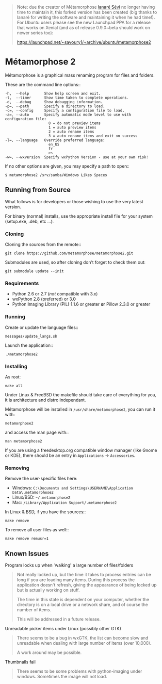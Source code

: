 > Note: due the creator of Métamorphose [Ianaré Sévi](https://github.com/ianare) no longer having time to maintain it, this forked version has been created (big thanks to Ianaré for writing the software and maintaining it when he had time!). For Ubuntu users please see the new Launchpad PPA for a release that works on Xenial (and as of release 0.9.0~beta should work on newer series too):
>
>https://launchpad.net/~savoury1/+archive/ubuntu/metamorphose2

# Métamorphose 2

Métamorphose is a graphical mass renaming program for files and folders.

These are the command line options::

```
-h,  --help       Show help screen and exit.
-t,  --timer      Show time taken to complete operations.
-d,  --debug      Show debugging information.
-p=, --path       Specify a directory to load.
-c=, --config     Specify a configuration file to load.
-a=, --auto       Specify automatic mode level to use with configuration file:
                    0 = do not preview items
                    1 = auto preview items
                    2 = auto rename items
                    3 = auto rename items and exit on success
-l=, --language   Override preferred language:
                    en_US
                    fr
                    es
-w=, --wxversion  Specify wxPython Version - use at your own risk!
```
If no other options are given, you may specify a path to open::
```
$ metamorphose2 /srv/samba/Windows Likes Spaces
```

## Running from Source

What follows is for developers or those wishing to use the very latest version.

For binary (normal) installs, use the appropriate install file for your system (setup.exe, .deb, etc ...).


### Cloning

Cloning the sources from the remote::
```
git clone https://github.com/metamorphose/metamorphose2.git
```
Submodules are used, so after cloning don't forget to check them out:
```
git submodule update --init
```

### Requirements

- Python 2.6 or 2.7 (*not* compatible with 3.x)
- wxPython 2.8 (preferred) or 3.0
- Python Imaging Library (PIL) 1.1.6 or greater **or** Pillow 2.3.0 or greater


### Running

Create or update the language files::
```
messages/update_langs.sh
```
Launch the application::
```
./metamorphose2
```

### Installing

As root:
```
make all
```

Under Linux & FreeBSD the makefile should take care of everything for you, it is architecture and distro independant.

Métamorphose will be installed in `/usr/share/metamorphose2`, you can run it with:
```
metamorphose2
```

and access the man page with::
```
man metamorphose2
```

If you are using a freedesktop.org compatible window manager (like Gnome or KDE), there should be an entry in `Applications` -> `Accessories`.


### Removing

Remove the user-specific files here:

- Windows: `C:\Documents and Settings\USERNAME\Application Data\.metamorphose2`
- Linux/BSD: `~/.metamorphose2`
- Mac: `/Library/Application Support/.metamorphose2`

In Linux & BSD, if you have the sources::
```
make remove
```
To remove all user files as well::
```
make remove remusr=1
```

## Known Issues

Program locks up when 'walking' a large number of files/folders

> Not really locked up, but the time it takes to process entries can be long if you are loading many items. During this process the application doesn't refresh, giving the appearance of being locked up but is actually working on stuff.
> 
> The time in this state is dependent on your computer, whether the directory is on a local drive or a network share, and of course the number of items.
>
> This will be addressed in a future release.


Unreadable picker items under Linux (possibly other GTK)

> There seems to be a bug in wxGTK, the list can become slow and unreadable when dealing with large number of items (over 10,000).
>
> A work around may be possible.


Thumbnails fail

> There seems to be some problems with python-imaging under windows. Sometimes the image will not load.

